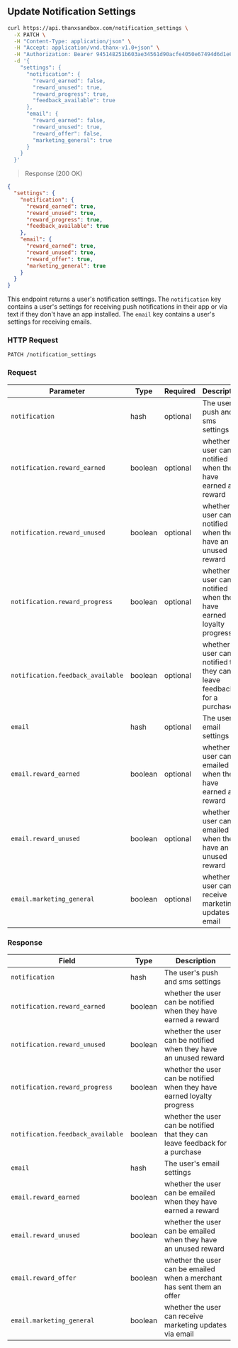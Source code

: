 ## Update Notification Settings

```bash
curl https://api.thanxsandbox.com/notification_settings \
  -X PATCH \
  -H "Content-Type: application/json" \
  -H "Accept: application/vnd.thanx-v1.0+json" \
  -H "Authorization: Bearer 945148251b603ae34561d90acfe4050e67494d6d1e65d4d3d52798407f03c0bd" \
  -d '{
    "settings": {
      "notification": {
        "reward_earned": false,
        "reward_unused": true,
        "reward_progress": true,
        "feedback_available": true
      },
      "email": {
        "reward_earned": false,
        "reward_unused": true,
        "reward_offer": false,
        "marketing_general": true
      }
    }
  }'
```

> Response (200 OK)

```json
{
  "settings": {
    "notification": {
      "reward_earned": true,
      "reward_unused": true,
      "reward_progress": true,
      "feedback_available": true
    },
    "email": {
      "reward_earned": true,
      "reward_unused": true,
      "reward_offer": true,
      "marketing_general": true
    }
  }
}
```

This endpoint returns a user's notification settings. The `notification` key
contains a user's settings for receiving push notifications in their app or
via text if they don't have an app installed. The `email` key contains a user's
settings for receiving emails.

### HTTP Request

`PATCH /notification_settings`

### Request

Parameter | Type | Required | Description
--------- | ---- | -------- | -----------
`notification` | hash | optional | The user's push and sms settings
`notification.reward_earned` | boolean | optional | whether the user can be notified when they have earned a reward
`notification.reward_unused` | boolean | optional | whether the user can be notified when they have an unused reward
`notification.reward_progress` | boolean | optional | whether the user can be notified when they have earned loyalty progress
`notification.feedback_available` | boolean | optional | whether the user can be notified that they can leave feedback for a purchase
`email` | hash | optional | The user's email settings
`email.reward_earned` | boolean | optional | whether the user can be emailed when they have earned a reward
`email.reward_unused` | boolean | optional | whether the user can be emailed when they have an unused reward
`email.marketing_general` | boolean | optional | whether the user can receive marketing updates via email

### Response

Field | Type | Description
----- | ---- | -----------
`notification` | hash | The user's push and sms settings
`notification.reward_earned` | boolean | whether the user can be notified when they have earned a reward
`notification.reward_unused` | boolean | whether the user can be notified when they have an unused reward
`notification.reward_progress` | boolean | whether the user can be notified when they have earned loyalty progress
`notification.feedback_available` | boolean | whether the user can be notified that they can leave feedback for a purchase
`email` | hash | The user's email settings
`email.reward_earned` | boolean | whether the user can be emailed when they have earned a reward
`email.reward_unused` | boolean | whether the user can be emailed when they have an unused reward
`email.reward_offer` | boolean | whether the user can be emailed when a merchant has sent them an offer
`email.marketing_general` | boolean | whether the user can receive marketing updates via email
